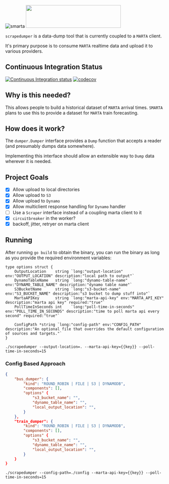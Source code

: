 ![smarta](https://user-images.githubusercontent.com/8289478/57379460-f873e280-7174-11e9-9c32-b737bc49650c.png)
<img src="https://user-images.githubusercontent.com/8289478/56633099-d6357d00-662a-11e9-9592-0c58dab8ca55.png" width="300" height="72" />

`scrapedumper` is a data-dump tool that is currently coupled to a `MARTA` client.

It's primary purpose is to consume `MARTA` realtime data and upload it to various providers.

## Continuous Integration Status

[![Continuous Integration status](https://travis-ci.org/smartatransit/scrapedumper.svg?branch=master)](https://travis-ci.org/smartatransit/scrapedumper.svg?branch=master)
[![codecov](https://codecov.io/gh/smartatransit/scrapedumper/branch/master/graph/badge.svg)](https://codecov.io/gh/smartatransit/scrapedumper)

## Why is this needed?
This allows people to build a historical dataset of `MARTA` arrival times.  `SMARTA` plans to use this to provide a dataset for `MARTA` train forecasting.

## How does it work?
The `dumper.Dumper` interface provides a `Dump` function that accepts a reader (and presumably dumps data somewhere).

Implementing this interface should allow an extensible way to `Dump` data wherever it is needed.

## Project Goals
- [X] Allow upload to local directories
- [X] Allow upload to `S3`
- [X] Allow upload to `Dynamo`
- [X] Allow multiclient response handling for `Dynamo` handler
- [ ] Use a `Scraper` interface instead of a coupling marta client to it
- [X] `circuitbreaker` in the worker?
- [X] backoff, jitter, retryer on marta client

## Running

After running `go build` to obtain the binary, you can run the binary as long as you provide the required environment variables:
```golang
type options struct {
	OutputLocation    string `long:"output-location" env:"OUTPUT_LOCATION" description:"local path to output"`
	DynamoTableName   string `long:"dynamo-table-name" env:"DYNAMO_TABLE_NAME" description:"dynamo table name"`
	S3BucketName      string `long:"s3-bucket-name" env:"S3_BUCKET_NAME" description:"s3 bucket to dump stuff into"`
	MartaAPIKey       string `long:"marta-api-key" env:"MARTA_API_KEY" description:"marta api key" required:"true"`
	PollTimeInSeconds int    `long:"poll-time-in-seconds" env:"POLL_TIME_IN_SECONDS" description:"time to poll marta api every second" required:"true"`

	ConfigPath *string `long:"config-path" env:"CONFIG_PATH" description:"An optional file that overrides the default configuration of sources and targets."`
}
```

`./scrapedumper --output-location=. --marta-api-key={{key}} --poll-time-in-seconds=15`

### Config Based Approach
```json
{
	"bus_dumper": {
		"kind": "ROUND_ROBIN | FILE | S3 | DYNAMODB",
		"components": [],
		"options" {
			"s3_bucket_name": "",
			"dynamo_table_name": "",
			"local_output_location": "",
		}
	},
	"train_dumper": {
		"kind": "ROUND_ROBIN | FILE | S3 | DYNAMODB",
		"components": [],
		"options" {
			"s3_bucket_name": "",
			"dynamo_table_name": "",
			"local_output_location": "",
		}
	}
}
```

`./scrapedumper --config-path=./config --marta-api-key={{key}} --poll-time-in-seconds=15`
